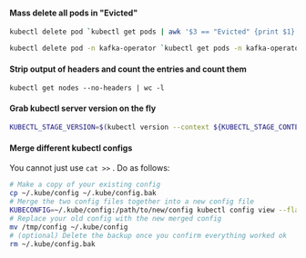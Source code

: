 #### Mass delete all pods in "Evicted"

```bash
kubectl delete pod `kubectl get pods | awk '$3 == "Evicted" {print $1}'`

kubectl delete pod -n kafka-operator `kubectl get pods -n kafka-operator | awk '$3 == "Evicted" {print $1}'`
```

#### Strip output of headers and count the entries and count them

`kubectl get nodes --no-headers | wc -l`

#### Grab kubectl server version on the fly
```bash
KUBECTL_STAGE_VERSION=$(kubectl version --context ${KUBECTL_STAGE_CONTEXT} -o json | jq -r '.serverVersion.gitVersion | sub("v"; "")')
```

#### Merge different kubectl configs

You cannot just use `cat >>` . Do as follows:
```bash
# Make a copy of your existing config 
cp ~/.kube/config ~/.kube/config.bak
# Merge the two config files together into a new config file 
KUBECONFIG=~/.kube/config:/path/to/new/config kubectl config view --flatten > /tmp/config
# Replace your old config with the new merged config 
mv /tmp/config ~/.kube/config
# (optional) Delete the backup once you confirm everything worked ok 
rm ~/.kube/config.bak
```
